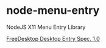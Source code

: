 node-menu-entry
===============

NodeJS X11 Menu Entry Library

[FreeDesktop Desktop Entry Spec. 1.0](http://standards.freedesktop.org/desktop-entry-spec/desktop-entry-spec-1.0.html)
